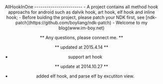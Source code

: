 <center> AllHookInOne
------------------------
- A project contains all method hook approachs for android such as dalvik hook, art hook, elf hook and inline hook;
- Before buiding the project, please patch your NDK first, see [ndk-patch](https://github.com/boyliang/ndk-patch)
- Welcome to my blog(www.im-boy.net)

** Any questions, please connect me. ** 

** updated at 2015.4.14 **
- support art hook

** update at 2014.10.27 **
- added elf hook, and parse elf by excutiton view.
